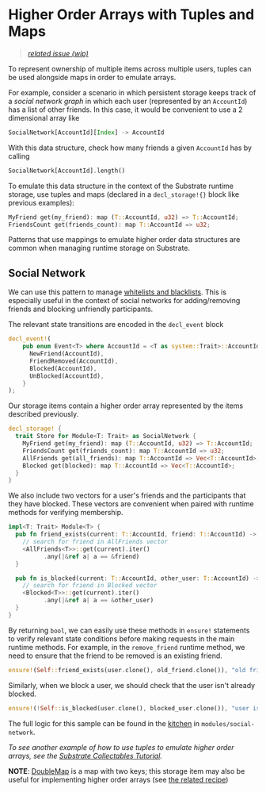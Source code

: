 # Higher Order Arrays with Tuples and Maps

> *[related issue (wip)](https://github.com/substrate-developer-hub/recipes/issues/47)*

To represent ownership of multiple items across multiple users, tuples can be used alongside maps in order to emulate arrays.

For example, consider a scenario in which persistent storage keeps track of a *social network graph* in which each user (represented by an `AccountId`) has a list of other friends. In this case, it would be convenient to use a 2 dimensional array like

```rust
SocialNetwork[AccountId][Index] -> AccountId
```

With this data structure, check how many friends a given `AccountId` has by calling

```rust
SocialNetwork[AccountId].length()
```

To emulate this data structure in the context of the Substrate runtime storage, use tuples and maps (declared in a `decl_storage!{}` block like previous examples):

```rust
MyFriend get(my_friend): map (T::AccountId, u32) => T::AccountId;
FriendsCount get(friends_count): map T::AccountId => u32;
```

Patterns that use mappings to emulate higher order data structures are common when managing runtime storage on Substrate. 

## Social Network

We can use this pattern to manage [whitelists and blacklists](https://stackoverflow.com/questions/1453285/what-is-whitelist-and-blacklist-data). This is especially useful in the context of social networks for adding/removing friends and blocking unfriendly participants.

The relevant state transitions are encoded in the `decl_event` block

```rust
decl_event!(
    pub enum Event<T> where AccountId = <T as system::Trait>::AccountId {
      NewFriend(AccountId),
      FriendRemoved(AccountId),
      Blocked(AccountId),
      UnBlocked(AccountId),
    }
);
```

Our storage items contain a higher order array represented by the items described previously. 

```rust
decl_storage! {
  trait Store for Module<T: Trait> as SocialNetwork {
    MyFriend get(my_friend): map (T::AccountId, u32) => T::AccountId;
    FriendsCount get(friends_count): map T::AccountId => u32;
    AllFriends get(all_friends): map T::AccountId => Vec<T::AccountId>;
    Blocked get(blocked): map T::AccountId => Vec<T::AccountId>;
  }
}
```

We also include two vectors for a user's friends and the participants that they have blocked. These vectors are convenient when paired with runtime methods for verifying membership.

```rust
impl<T: Trait> Module<T> {
  pub fn friend_exists(current: T::AccountId, friend: T::AccountId) -> bool {
    // search for friend in AllFriends vector
    <AllFriends<T>>::get(current).iter()
		  .any(|&ref a| a == &friend)
  }

  pub fn is_blocked(current: T::AccountId, other_user: T::AccountId) -> bool {
    // search for friend in Blocked vector
    <Blocked<T>>::get(current).iter()
		  .any(|&ref a| a == &other_user)
  }
}
```

By returning `bool`, we can easily use these methods in `ensure!` statements to verify relevant state conditions before making requests in the main runtime methods. For example, in the `remove_friend` runtime method, we need to ensure that the friend to be removed is an existing friend.

```rust
ensure!(Self::friend_exists(user.clone(), old_friend.clone()), "old friend is not a friend");
```

Similarly, when we block a user, we should check that the user isn't already blocked.

```rust
ensure!(!Self::is_blocked(user.clone(), blocked_user.clone()), "user is already blocked");
```

The full logic for this sample can be found in the [kitchen](https://github.com/substrate-developer-hub/recipes/tree/master/kitchen) in `modules/social-network`.
<!-- **TODO: update link once pushed** -->

*To see another example of how to use tuples to emulate higher order arrays, see the [Substrate Collectables Tutorial](https://shawntabrizi.github.io/substrate-collectables-workshop/#/2/owning-multiple-kitties?id=using-tuples-to-emulate-higher-order-arrays).*

**NOTE**: [DoubleMap](https://crates.parity.io/srml_support/storage/trait.StorageDoubleMap.html) is a map with two keys; this storage item may also be useful for implementing higher order arrays (see [the related recipe](../storage/double.md))